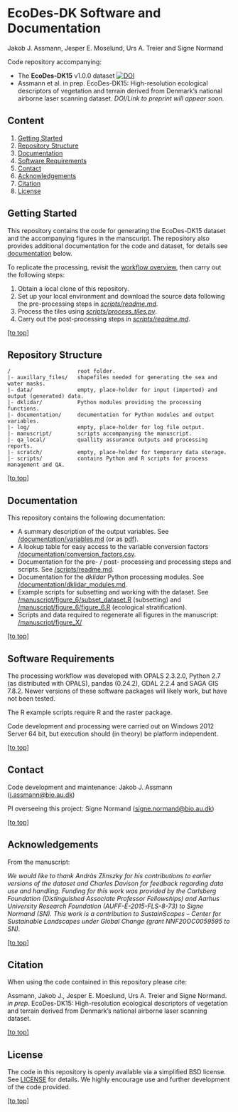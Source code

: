 # EcoDes-DK Software and Documentation
Jakob J. Assmann, Jesper E. Moselund, Urs A. Treier and Signe Normand

Code repository accompanying:

- The **EcoDes-DK15** v1.0.0 dataset [![DOI](https://zenodo.org/badge/DOI/10.5281/zenodo.4756557.svg)](https://doi.org/10.5281/zenodo.4756557)   
- Assmann et al. in prep. EcoDes-DK15: High-resolution ecological descriptors of vegetation and terrain derived from Denmark’s national airborne laser scanning dataset. *DOI/Link to preprint will appear soon.*

## Content

1. [Getting Started](#getting-started)
2. [Repository Structure](#repository-structure)
3. [Documentation](#documentation)
4. [Software Requirements](#software-requirements)
5. [Contact](#contact)
6. [Acknowledgements](#Acknowledgements)
7. [Citation](#citation)
8. [License](#license)

## Getting Started

This repository contains the code for generating the EcoDes-DK15 dataset and the accompanying figures in the manscuript. The repository also provides additional documentation for the code and dataset, for details see [documentation](#documentation) below. 

To replicate the processing, revisit the [workflow overview](/documentation/dk_lidar_processing_flow.pdf), then carry out the following steps:

1. Obtain a local clone of this repository. 
2. Set up your local environment and download the source data following the pre-processing steps in [*scripts/readme.md*](scripts/readme.md).
3. Process the tiles using [*scripts/process_tiles.py*](scripts/process_tiles.py).
4. Carry out the post-processing steps in [*scripts/readme.md*](scripts/readme.md).

[\[to top\]](#content)

## Repository Structure
```
/                     root folder.
|- auxillary_files/   shapefiles needed for generating the sea and water masks. 
|- data/              empty, place-holder for input (imported) and output (generated) data.
|- dklidar/           Python modules providing the processing functions.
|- documentation/     documentation for Python modules and output variables. 
|- log/               empty, place-holder for log file output.
|- manuscript/        scripts accompanying the manuscript.
|- qa_local/          quallity assurance outputs and processing reports.
|- scratch/           empty, place-holder for temporary data storage.
|- scripts/           contains Python and R scripts for process management and QA.
```
[\[to top\]](#content)

## Documentation

This repository contains the following documentation:

- A summary description of the output variables. See [/documentation/variables.md](/documentation/variables.md) (or as [pdf](/documentation/variables.pdf)).
- A lookup table for easy access to the variable conversion factors [/documentation/conversion_factors.csv](/documentation/conversion_factors.csv).
- Documentation for the pre- / post- processing and processing steps and scripts. See [/scripts/readme.md](/scripts/readme.md).
- Documentation for the *dklidar* Python processing modules. See [/documentation/dklidar_modules.md](/documentation/dklidar_modules.md).
- Example scripts for subsetting and working with the dataset. See [/manuscript/figure_6/subset_dataset.R](/manuscript/figure_6/subset_dataset.R) (subsetting) and [/manuscript/figure_6/figure_6.R](/manuscript/figure_6/figure_6.R) (ecological stratification).
- Scripts and data required to regenerate all figures in the manuscript:  [/manuscript/figure_X/](/manuscript/figure_6/figure_6.R) 

[\[to top\]](#content)

## Software Requirements

The processing workflow was developed with OPALS 2.3.2.0, Python 2.7 (as distributed with OPALS), pandas (0.24.2), GDAL 2.2.4 and SAGA GIS 7.8.2. Newer versions of these software packages will likely work, but have not been tested. 

The R example scripts require R and the raster package. 

Code development and processing were carried out on Windows 2012 Server 64 bit, but execution should (in theory) be platform independent. 

[\[to top\]](#content)

## Contact
Code development and maintenance: Jakob J. Assmann (j.assmann@bio.au.dk)

PI overseeing this project: Signe Normand (signe.normand@bio.au.dk)

[\[to top\]](#content)

## Acknowledgements

From the manuscript:

*We would like to thank Andràs Zlinszky for his contributions to earlier versions of the dataset and Charles Davison for feedback regarding data use and handling. Funding for this work was provided by the Carlsberg Foundation (Distinguished Associate Professor Fellowships) and Aarhus University Research Foundation (AUFF-E-2015-FLS-8-73) to Signe Normand (SN). This work is a contribution to SustainScapes – Center for Sustainable Landscapes under Global Change (grant NNF20OC0059595 to SN).*

[\[to top\]](#content)

## Citation

When using the code contained in this repository please cite:

Assmann, Jakob J., Jesper E. Moeslund, Urs A. Treier and Signe Normand. *in prep*. EcoDes-DK15: High-resolution ecological descriptors of vegetation and terrain derived from Denmark’s national airborne laser scanning dataset.

[\[to top\]](#content)

## License

The code in this repository is openly available via a simplified BSD license. See [LICENSE](/LICENSE.txt) for details. We highly encourage use and further development of the code provided.  

[\[to top\]](#content)


